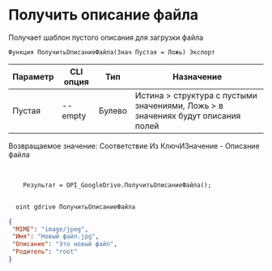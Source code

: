 ﻿---
sidebar_position: 10
---

# Получить описание файла
 Получает шаблон пустого описания для загрузки файла



`Функция ПолучитьОписаниеФайла(Знач Пустая = Ложь) Экспорт`

  | Параметр | CLI опция | Тип | Назначение |
  |-|-|-|-|
  | Пустая | --empty | Булево | Истина > структура с пустыми значениями, Ложь > в значениях будут описания полей |

  
  Возвращаемое значение:   Соответствие Из КлючИЗначение - Описание файла

<br/>




```bsl title="Пример кода"
    Результат = OPI_GoogleDrive.ПолучитьОписаниеФайла();
```



```sh title="Пример команды CLI"
    
  oint gdrive ПолучитьОписаниеФайла

```

```json title="Результат"
{
 "MIME": "image/jpeg",
 "Имя": "Новый файл.jpg",
 "Описание": "Это новый файл",
 "Родитель": "root"
}
```
